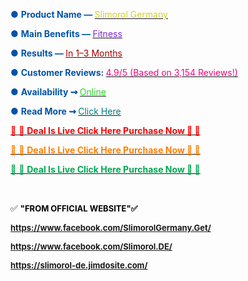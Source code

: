 <p><span style="color: #ff0000;"><span style="color: #0053a8;">● <strong>Product Name &mdash; </strong></span><a href="https://dinkhabar.com/getslimorol-de/"><span style="color: #d2d02b;">Slimorol Germany</span></a></span></p>
<p><span style="color: #ff0000;"><span style="color: #0053a8;">● <strong>Main Benefits &mdash; </strong></span><a href="https://dinkhabar.com/getslimorol-de/"><span style="color: #7e2bd2;">Fitness </span></a></span></p>
<p><span style="color: #ff0000;"><span style="color: #0053a8;">● <strong>Results &mdash; </strong></span><a href="https://dinkhabar.com/getslimorol-de/"><span style="color: #a80000;">In 1&ndash;3 Months</span></a></span></p>
<p><span style="color: #ff0000;"><span style="color: #0053a8;">● <strong>Customer Reviews: </strong></span><a href="https://dinkhabar.com/getslimorol-de/"><span style="color: #ff007f;">4.9/5 (Based on 3,154 Reviews!)&zwj;</span></a></span></p>
<p><span style="color: #ff0000;"><span style="color: #0053a8;">● <strong>Availability ⇝ </strong></span><a href="https://dinkhabar.com/getslimorol-de/"><span style="color: #2bd22b;">Online</span></a></span></p>
<p><span style="color: #ff0000;"><span style="color: #0053a8;">● <strong>Read More ⇝ </strong></span><a href="https://dinkhabar.com/getslimorol-de/"><span style="color: #007e80;">Click Here</span></a></span></p>
<p><a href="https://dinkhabar.com/getslimorol-de/"><span style="color: #ff0000;">💙 👀 <strong>Deal Is Live Click Here Purchase Now 👀 💙</strong></span></a></p>
<p><a href="https://dinkhabar.com/getslimorol-de/"><span style="color: #ff7f00;">💙 👀 <strong>Deal Is Live Click Here Purchase Now 👀 💙</strong></span></a></p>
<p><a href="https://dinkhabar.com/getslimorol-de/"><span style="color: #00a853;">💙 👀 <strong>Deal Is Live Click Here Purchase Now 👀 💙</strong></span></a></p>
<p>&nbsp;</p>
<p><span style="color: #000000;">✅ <span style="font-size: small;"><strong>"FROM OFFICIAL WEBSITE"✅</strong></span></span></p>
<p><span style="color: #000000;"><a href="https://www.facebook.com/SlimorolGermany.Get/"><span style="font-size: small;"><strong>https://www.facebook.com/SlimorolGermany.Get/</strong></span></a></span></p>
<p><span style="color: #000000;"><a href="https://www.facebook.com/Slimorol.DE/"><span style="font-size: small;"><strong>https://www.facebook.com/Slimorol.DE/</strong></span></a></span></p>
<p><span style="color: #000000;"><a href="https://slimorol-de.jimdosite.com/"><span style="font-size: small;"><strong>https://slimorol-de.jimdosite.com/</strong></span></a></span></p>
<p><br /> </p>
<p lang="en-GB"><br /> </p>
